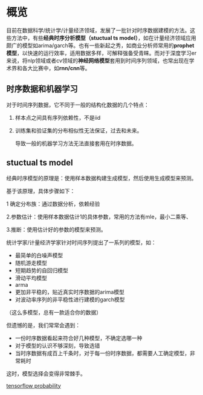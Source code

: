 # 概览

目前在数据科学/统计学/计量经济领域，发展了一批针对时序数据建模的方法。这些方法中，有些**经典时序分析模型（stuctual ts model）**，如在计量经济领域应用颇广的模型如arima/garch等。也有一些新起之秀，如商业分析师常用的**prophet模型**，以快速的运行效率，适用数据多样，可解释强备受青睐。而对于深度学习er来说，将nlp领域或者cv领域的**神经网络模型**套用到时间序列领域，也常出现在学术界和各大比赛中，如**rnn/cnn**等。





## 时序数据和机器学习

对于时间序列数据，它不同于一般的结构化数据的几个特点：

1. 样本点之间具有序列依赖性，不是iid

2. 训练集和验证集的分布相似性无法保证，过去和未来。

   导致一般的机器学习方法无法直接套用在时序数据。

   

## stuctual ts model



经典时序模型的原理是：使用样本数据构建生成模型，然后使用生成模型来预测。

基于该原理，具体步骤如下：

1 确定分布族：通过数据分析，依赖经验

2.参数估计：使用样本数据估计1的具体参数，常用的方法有mle，最小二乘等、

3.推断：使用估计好的参数的模型来预测。



统计学家/计量经济学家针对时间序列提出了一系列的模型，如：

- 最简单的白噪声模型
- 随机游走模型
- 短期趋势的自回归模型
- 滑动平均模型
- arma
- 更加非平稳的，贴近真实时序数据的arima模型
- 对波动率序列的非平稳性进行建模的garch模型

（这么多模型，总有一款适合你的数据）



但遗憾的是，我们常常会遇到：

- 一份时序数据看起来符合好几种模型，不确定选哪一种
- 对于模型的认识不够深刻，导致选错
- 当时序数据有成百上千条时，对于每一份时序数据，都需要人工确定模型，非常耗时

这时，模型选择会变得非常棘手。





[tensorflow probability](https://github.com/tensorflow/probability)



